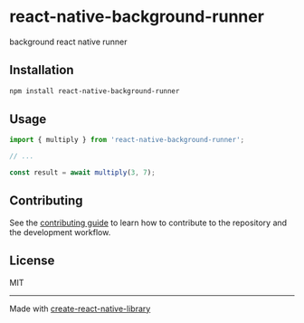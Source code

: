 # react-native-background-runner

background react native runner

## Installation

```sh
npm install react-native-background-runner
```

## Usage

```js
import { multiply } from 'react-native-background-runner';

// ...

const result = await multiply(3, 7);
```

## Contributing

See the [contributing guide](CONTRIBUTING.md) to learn how to contribute to the repository and the development workflow.

## License

MIT

---

Made with [create-react-native-library](https://github.com/callstack/react-native-builder-bob)
